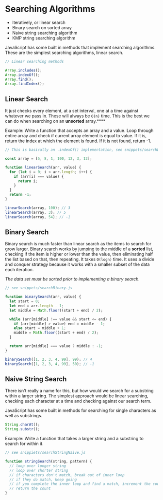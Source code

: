 # Searching Algorithms

- Iteratively, or linear search
- Binary search on sorted array
- Naive string searching algorithm
- KMP string searching algorithm

JavaScript has some built in methods that implement searching algorithms. These are the simplest searching algorithms, linear search.

```js
// Linear searching methods

Array.includes();
Array.indexOf();
Array.find();
Array.findIndex();
```

## Linear Search

It just checks every element, at a set interval, one at a time against whatever we pass in. These will always be `O(n)` time. This is the best we can do when searching on an **unsorted** array.\*\*\*\*

Example:
Write a function that accepts an array and a value. Loop through entire array and check if current array element is equal to value. If it is, return the index at which the element is found. If it is not found, return -1.

```js
// This is basically an .indexOf() implementation, see snippets/searchLinear.js

const array = [5, 8, 1, 100, 12, 3, 12];

function linearSearch(arr, value) {
  for (let i = 0; i < arr.length; i++) {
    if (arr[i] === value) {
      return i;
    }
  }
  return -1;
}

linearSearch(array, 100); // 3
linearSearch(array, 3); // 5
linearSearch(array, 54); // -1
```

## Binary Search

Binary search is much faster than linear search as the items to search for grow larger. Binary search works by jumping to the middle of a **sorted** list, checking if the item is higher or lower than the value, then eliminating half the list based on that, then repeating. It takes `O(logn)` time. It uses a divide and conquer strategy because it works with a smaller subset of the data each iteration.

_The data set must be sorted prior to implementing a binary search._

```js
// see snippets/searchBinary.js

function binarySearch(arr, value) {
  let start = 0;
  let end = arr.length - 1;
  let middle = Math.floor((start + end) / 2);

  while (arr[middle] !== value && start <= end) {
    if (arr[middle] > value) end = middle - 1;
    else start = middle + 1;
    middle = Math.floor((start + end) / 2);
  }

  return arr[middle] === value ? middle : -1;
}

binarySearch([1, 2, 3, 4, 99], 99); // 4
binarySearch([1, 2, 3, 4, 99], 50); // -1
```

## Naive String Search

There isn't really a name for this, but how would we search for a substring within a larger string. The simplest approach would be linear searching, checking each character at a time and checking against our search term.

JavaScript has some built in methods for searching for single characters as well as substrings.

```js
String.charAt();
String.substr();
```

Example:
Write a function that takes a larger string and a substring to search for within it.

```js
// see snippiets/searchStringNaive.js

function stringSearch(string, pattern) {
  // loop over longer string
  // loop over shorter string
  // if characters don't match, break out of inner loop
  // if they do match, keep going
  // if you complete the inner loop and find a match, increment the count of matches
  // return the count
}
```
